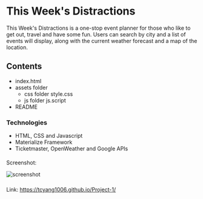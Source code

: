 # This Week's Distractions
This Week's Distractions is a one-stop event planner for those who like to get out, travel and have some fun. Users can search by city and a list of events will display, along with the current weather forecast and a map of the location.

## Contents
- index.html
- assets folder
    - css folder
        style.css
    - js folder
        js.script
- README

### Technologies
- HTML, CSS and Javascript
- Materialize Framework
- Ticketmaster, OpenWeather and Google APIs

####
Screenshot:

![screenshot](https://user-images.githubusercontent.com/88121961/134835840-aa6d44f5-dcc2-4555-a78b-48bfdf5faf35.PNG)

#####
Link:
https://tcyang1006.github.io/Project-1/
